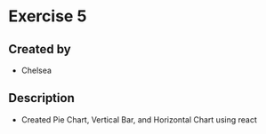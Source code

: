 # Exercise 5

## Created by
- Chelsea

## Description
- Created Pie Chart, Vertical Bar, and Horizontal Chart using react